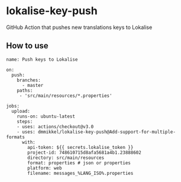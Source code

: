 # lokalise-key-push
GitHub Action that pushes new translations keys to Lokalise

## How to use
```
name: Push keys to Lokalise

on:
  push:
    branches:
      - master
    paths:
     - 'src/main/resources/*.properties'

jobs:
  upload:
    runs-on: ubuntu-latest
    steps:
    - uses: actions/checkout@v3.0
    - uses: dmmikkel/lokalise-key-push@Add-support-for-multiple-formats
      with:
        api-token: ${{ secrets.lokalise_token }}
        project-id: 748610715d8afa5681a4b1.23888602
        directory: src/main/resources
        format: properties # json or properties
        platform: web
        filename: messages_%LANG_ISO%.properties

```
